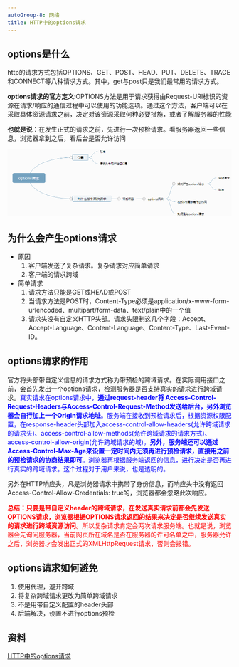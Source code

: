 ```yaml
---
autoGroup-8: 网络
title: HTTP中的options请求
---
```

## options是什么
http的请求方式包括OPTIONS、GET、POST、HEAD、PUT、DELETE、TRACE和CONNECT等八种请求方式。其中，get与post只是我们最常用的请求方式。

**options请求的官方定义**:OPTIONS方法是用于请求获得由Request-URI标识的资源在请求/响应的通信过程中可以使用的功能选项。通过这个方法，客户端可以在采取具体资源请求之前，决定对该资源采取何种必要措施，或者了解服务器的性能

**也就是说**：在发生正式的请求之前，先进行一次预检请求。看服务器返回一些信息，浏览器拿到之后，看后台是否允许访问

![option预检请求](./images/1016870-20190326174325288-1358257515.png)

## 为什么会产生options请求
- 原因
  1. 客户端发送了复杂请求。复杂请求对应简单请求
  2. 客户端的请求跨域
- 简单请求
  1. 请求方法只能是GET或HEAD或POST
  2. 当请求方法是POST时，Content-Type必须是application/x-www-form-urlencoded、multipart/form-data、text/plain中的一个值
  3. 请求头没有自定义HTTP头部。请求头限制这几个字段：Accept、Accept-Language、Content-Language、Content-Type、Last-Event-ID。

## options请求的作用
官方将头部带自定义信息的请求方式称为带预检的跨域请求。在实际调用接口之前，会首先发出一个options请求，检测服务器是否支持真实的请求进行跨域请求。<span style="color: blue">真实请求在options请求中，**通过request-header将 Access-Control-Request-Headers与Access-Control-Request-Method发送给后台，另外浏览器会自行加上一个Origin请求地址**。服务端在接收到预检请求后，根据资源权限配置，在response-header头部加入access-control-allow-headers(允许跨域请求的请求头)、access-control-allow-methods(允许跨域请求的请求方式)、access-control-allow-origin(允许跨域请求的域)。**另外，服务端还可以通过Access-Control-Max-Age来设置一定时间内无须再进行预检请求，直接用之前的预检请求的协商结果即可**。浏览器再根据服务端返回的信息，进行决定是否再进行真实的跨域请求。这个过程对于用户来说，也是透明的。</span>

另外在HTTP响应头，凡是浏览器请求中携带了身份信息，而响应头中没有返回Access-Control-Allow-Credentials: true的，浏览器都会忽略此次响应。

<span style="color:red">**总结：只要是带自定义header的跨域请求，在发送真实请求前都会先发送OPTIONS请求，浏览器根据OPTIONS请求返回的结果来决定是否继续发送真实的请求进行跨域资源访问**。所以复杂请求肯定会两次请求服务端。也就是说，浏览器会先询问服务器，当前网页所在域名是否在服务器的许可名单之中，服务器允许之后，浏览器才会发出正式的XMLHttpRequest请求，否则会报错。</span>

## options请求如何避免
1. 使用代理，避开跨域
2. 将复杂跨域请求更改为简单跨域请求
3. 不是用带自定义配置的header头部
4. 后端解决，设置不进行options预检



## 资料
[HTTP中的options请求](https://www.cnblogs.com/smalldong/p/14278718.html)